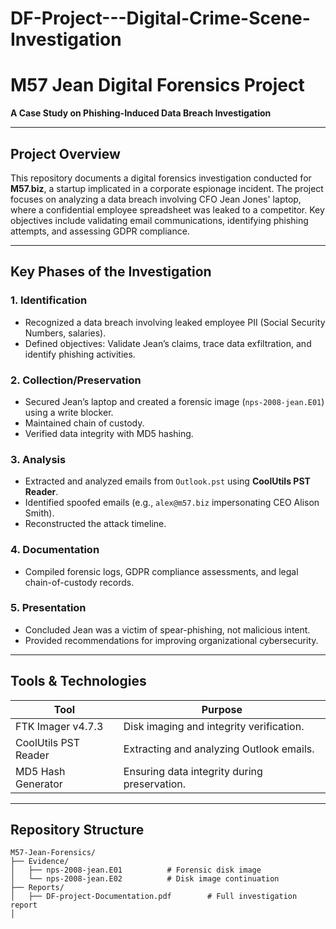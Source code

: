 # DF-Project---Digital-Crime-Scene-Investigation

# M57 Jean Digital Forensics Project  
**A Case Study on Phishing-Induced Data Breach Investigation**  

---

##  Project Overview  
This repository documents a digital forensics investigation conducted for **M57.biz**, a startup implicated in a corporate espionage incident. The project focuses on analyzing a data breach involving CFO Jean Jones' laptop, where a confidential employee spreadsheet was leaked to a competitor. Key objectives include validating email communications, identifying phishing attempts, and assessing GDPR compliance.  

---

##  Key Phases of the Investigation  
### 1. **Identification**  
- Recognized a data breach involving leaked employee PII (Social Security Numbers, salaries).  
- Defined objectives: Validate Jean’s claims, trace data exfiltration, and identify phishing activities.  

### 2. **Collection/Preservation**  
- Secured Jean’s laptop and created a forensic image (`nps-2008-jean.E01`) using a write blocker.  
- Maintained chain of custody.  
- Verified data integrity with MD5 hashing.  

### 3. **Analysis**  
- Extracted and analyzed emails from `Outlook.pst` using **CoolUtils PST Reader**.  
- Identified spoofed emails (e.g., `alex@m57.biz` impersonating CEO Alison Smith).  
- Reconstructed the attack timeline.  

### 4. **Documentation**  
- Compiled forensic logs, GDPR compliance assessments, and legal chain-of-custody records.  

### 5. **Presentation**  
- Concluded Jean was a victim of spear-phishing, not malicious intent.  
- Provided recommendations for improving organizational cybersecurity.  

---

## Tools & Technologies  
| **Tool**               | **Purpose**                                  |  
|------------------------|----------------------------------------------|  
| FTK Imager v4.7.3      | Disk imaging and integrity verification.     |  
| CoolUtils PST Reader   | Extracting and analyzing Outlook emails.     |  
| MD5 Hash Generator     | Ensuring data integrity during preservation. |  

---

##  Repository Structure  
```plaintext
M57-Jean-Forensics/  
├── Evidence/  
│   ├── nps-2008-jean.E01          # Forensic disk image  
│   └── nps-2008-jean.E02          # Disk image continuation  
├── Reports/  
│   ├── DF-project-Documentation.pdf        # Full investigation report  
│   
